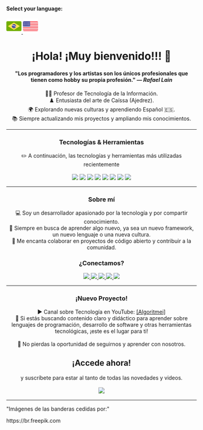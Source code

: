 #### Select your language:

<a href="README.md">
    <img src="brasil.png" alt="Bandeira do Brasil" style="width:40px;">
</a>
<a href="README.en.md">
    <img src="estadosunidos.png" alt="Bandeira dos Estados Unidos" style="width:40px;">
</a>

<h1 align="center">¡Hola! ¡Muy bienvenido!!! 🖖</h1>

<div align="center">
    <h4>"Los programadores y los artistas son los únicos profesionales que tienen como hobby su propia profesión." — <i>Rafael Lain</i></h4>
</div>

<div align="center">
    👨‍🏫 Profesor de Tecnología de la Información.  
</div>
<div align="center">
   ♟️ Entusiasta del arte de Caíssa (Ajedrez).  
</div>
<div align="center">
   🌍 Explorando nuevas culturas y aprendiendo Español 🇪🇸.  
</div>
<div align="center">
   📚 Siempre actualizando mis proyectos y ampliando mis conocimientos.  
</div>

---

<div align="center">
    <h3>Tecnologías & Herramientas</h3>
    ✏️ A continuación, las tecnologías y herramientas más utilizadas recientemente 
</div>
<br>
<div align="center">
    <img src="https://img.shields.io/badge/Python-FFD43B?style=for-the-badge&logo=python&logoColor=blue"> 
    <img src="https://img.shields.io/badge/JavaScript-323330?style=for-the-badge&logo=javascript&logoColor=F7DF1E"> 
    <img src="https://img.shields.io/badge/PHP-777BB4?style=for-the-badge&logo=php&logoColor=white"> 
    <img src="https://img.shields.io/badge/CSS3-1572B6?style=for-the-badge&logo=css3&logoColor=white">
    <img src="https://img.shields.io/badge/HTML5-E34F26?style=for-the-badge&logo=html5&logoColor=white"> 
    <img src="https://img.shields.io/badge/Laravel-FF2D20?style=for-the-badge&logo=laravel&logoColor=white">
    <img src="https://img.shields.io/badge/MySQL-005C84?style=for-the-badge&logo=mysql&logoColor=white">
    <img src="https://img.shields.io/badge/Canva-%2300C4CC.svg?&style=for-the-badge&logo=Canva&logoColor=white">
</div>

---

<div align="center">
    <h3>Sobre mí</h3>
    <div align="center">
        💻 Soy un desarrollador apasionado por la tecnología y por compartir conocimiento.
    </div>
    <div align="center">
        🚀 Siempre en busca de aprender algo nuevo, ya sea un nuevo framework, un nuevo lenguaje o una nueva cultura.
    </div>
    <div align="center">
        🤝 Me encanta colaborar en proyectos de código abierto y contribuir a la comunidad.
    </div>
</div>

<div align="center">
    <h3>¿Conectamos?</h3>
    <a href="https://www.linkedin.com/in/pedro-ricardo-de-campos/" target="_blank">
        <img src="https://img.shields.io/badge/LinkedIn-0077B5?style=for-the-badge&logo=linkedin&logoColor=white">
    </a>
    <a href="https://instagram.com/pedrordcampos75" target="_blank">
        <img loading="lazy" src="https://img.shields.io/badge/-Instagram-%23E4405F?style=for-the-badge&logo=instagram&logoColor=white" target="_blank">
    </a>
    <a href="mailto:pedro.rdcampos@hotmail.com">
        <img src="https://img.shields.io/badge/Email-D14836?style=for-the-badge&logo=gmail&logoColor=white">
    </a>
    <a href="https://wa.me/5515997523275" target="_blank">
        <img src="https://img.shields.io/badge/WhatsApp-25D366?style=for-the-badge&logo=whatsapp&logoColor=white">
    </a>
    <a href="https://www.duolingo.com/profile/PedroRdCampos75" target="_blank">
        <img src="https://img.shields.io/badge/Duolingo-58CC02?style=for-the-badge&logo=duolingo&logoColor=white">
    </a>
</div>

---

<div align="center">
    <h3>¡Nuevo Proyecto!</h3>        
    <div align="center">
        ▶️ Canal sobre Tecnología en YouTube: <a href="https://www.youtube.com/@algoritmei" target="_blank">[Algoritmei]</a>
    </div>
    <div align="center">
        🎥 Si estás buscando contenido claro y didáctico para aprender sobre lenguajes de programación, desarrollo de software y otras herramientas tecnológicas, ¡este es el lugar para ti!
    </div>
</div>
<br>
<div align="center">
    🔔 No pierdas la oportunidad de seguirnos y aprender con nosotros. <h2>¡Accede ahora!</h2> y suscríbete para estar al tanto de todas las novedades y videos.
</div>
<br>
<div align="center">
    <a href="https://www.youtube.com/@algoritmei" target="_blank">
        <img src="https://img.shields.io/badge/YouTube-FF0000?style=for-the-badge&logo=youtube&logoColor=white">
    </a>
</div>

---

<div>
    <p>"Imágenes de las banderas cedidas por:"</p>
    <p>https://br.freepik.com</p>
</div>
